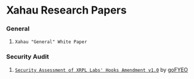 # Xahau Research Papers

### General

1. `Xahau "General" White Paper`

### Security Audit

1. [`Security Assessment of XRPL Labs' Hooks Amendment v1.0`](Security-Assessment-of-the-XRP-Labs-Hooks-Amendment-v1.0.pdf) by [goFYEO](https://www.fyeo.io/)
